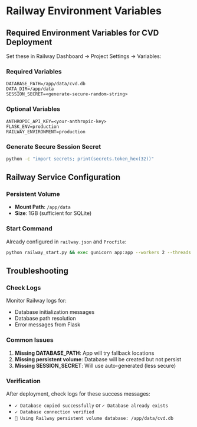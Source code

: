 # Railway Environment Variables

## Required Environment Variables for CVD Deployment

Set these in Railway Dashboard → Project Settings → Variables:

### Required Variables
```
DATABASE_PATH=/app/data/cvd.db
DATA_DIR=/app/data
SESSION_SECRET=<generate-secure-random-string>
```

### Optional Variables  
```
ANTHROPIC_API_KEY=<your-anthropic-key>
FLASK_ENV=production
RAILWAY_ENVIRONMENT=production
```

### Generate Secure Session Secret
```bash
python -c "import secrets; print(secrets.token_hex(32))"
```

## Railway Service Configuration

### Persistent Volume
- **Mount Path**: `/app/data`
- **Size**: 1GB (sufficient for SQLite)

### Start Command
Already configured in `railway.json` and `Procfile`:
```bash
python railway_start.py && exec gunicorn app:app --workers 2 --threads 4 --bind 0.0.0.0:$PORT --timeout 120 --access-logfile -
```

## Troubleshooting

### Check Logs
Monitor Railway logs for:
- Database initialization messages
- Database path resolution
- Error messages from Flask

### Common Issues
1. **Missing DATABASE_PATH**: App will try fallback locations
2. **Missing persistent volume**: Database will be created but not persist
3. **Missing SESSION_SECRET**: Will use auto-generated (less secure)

### Verification
After deployment, check logs for these success messages:
- `✓ Database copied successfully` or `✓ Database already exists`
- `✓ Database connection verified`
- `📍 Using Railway persistent volume database: /app/data/cvd.db`